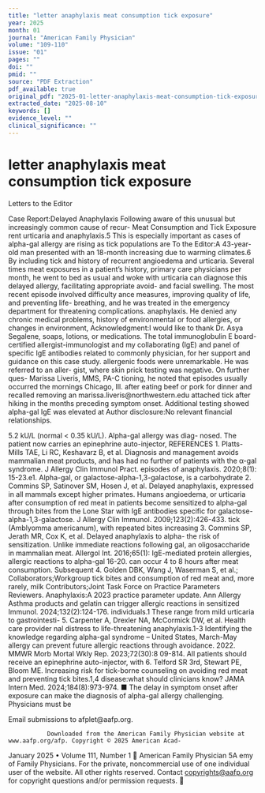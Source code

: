 ```yaml
---
title: "letter anaphylaxis meat consumption tick exposure"
year: 2025
month: 01
journal: "American Family Physician"
volume: "109-110"
issue: "01"
pages: ""
doi: ""
pmid: ""
source: "PDF Extraction"
pdf_available: true
original_pdf: "2025-01-letter-anaphylaxis-meat-consumption-tick-exposure.pdf"
extracted_date: "2025-08-10"
keywords: []
evidence_level: ""
clinical_significance: ""
---
```


# letter anaphylaxis meat consumption tick exposure

Letters to the Editor

Case Report:​Delayed Anaphylaxis Following                              aware of this unusual but increasingly common cause of recur-
Meat Consumption and Tick Exposure                                      rent urticaria and anaphylaxis.5 This is especially important
                                                                        as cases of alpha-gal allergy are rising as tick populations are
To the Editor:​A 43-year-old man presented with an 18-month             increasing due to warming climates.6 By including tick and
history of recurrent angioedema and urticaria. Several times            meat exposures in a patient’s history, primary care physicians
per month, he went to bed as usual and woke with urticaria              can diagnose this delayed allergy, facilitating appropriate avoid-
and facial swelling. The most recent episode involved difficulty        ance measures, improving quality of life, and preventing life-
breathing, and he was treated in the emergency department for           threatening complications.
anaphylaxis. He denied any chronic medical problems, history
of environmental or food allergies, or changes in environment,
                                                                        Acknowledgment:​I would like to thank Dr. Asya Segalene,
soaps, lotions, or medications. The total immunoglobulin E
                                                                        board-certified allergist-immunologist and my collaborating
(IgE) and panel of specific IgE antibodies related to commonly
                                                                        physician, for her support and guidance on this case study.
allergenic foods were unremarkable. He was referred to an aller-
gist, where skin prick testing was negative. On further ques-           Marissa Liveris, MMS, PA-C
tioning, he noted that episodes usually occurred the mornings           Chicago, Ill.
after eating beef or pork for dinner and recalled removing an           marissa.liveris@​northwestern.edu
attached tick after hiking in the months preceding symptom
onset. Additional testing showed alpha-gal IgE was elevated at          Author disclosure:​No relevant financial relationships.

5.2 kU/L (normal < 0.35 kU/L). Alpha-gal allergy was diag-
nosed. The patient now carries an epinephrine auto-injector,            REFERENCES
                                                                         1. Platts-Mills TAE, Li RC, Keshavarz B, et al. Diagnosis and management
avoids mammalian meat products, and has had no further
                                                                            of patients with the α-gal syndrome. J Allergy Clin Immunol Pract.
episodes of anaphylaxis.                                                    2020;​8(1):​15-23.e1.
   Alpha-gal, or galactose-alpha-1,3-galactose, is a carbohydrate        2. Commins SP, Satinover SM, Hosen J, et al. Delayed anaphylaxis,
expressed in all mammals except higher primates. Humans                     angioedema, or urticaria after consumption of red meat in patients
become sensitized to alpha-gal through bites from the Lone Star             with IgE antibodies specific for galactose-alpha-1,3-galactose.
                                                                            J Allergy Clin Immunol. 2009;​123(2):​426-433.
tick (Amblyomma americanum), with repeated bites increasing
                                                                         3. Commins SP, Jerath MR, Cox K, et al. Delayed anaphylaxis to alpha-
the risk of sensitization. Unlike immediate reactions following             gal, an oligosaccharide in mammalian meat. Allergol Int. 2016;​65(1):​
IgE-mediated protein allergies, allergic reactions to alpha-gal             16-20.
can occur 4 to 8 hours after meat consumption. Subsequent                4. Golden DBK, Wang J, Waserman S, et al.;​Collaborators;​Workgroup
tick bites and consumption of red meat and, more rarely, milk               Contributors;​Joint Task Force on Practice Parameters Reviewers.
                                                                            Anaphylaxis:​A 2023 practice parameter update. Ann Allergy Asthma
products and gelatin can trigger allergic reactions in sensitized
                                                                            Immunol. 2024;​132(2):​124-176.
individuals.1 These range from mild urticaria to gastrointesti-
                                                                         5. Carpenter A, Drexler NA, McCormick DW, et al. Health care provider
nal distress to life-threatening anaphylaxis.1-3 Identifying the            knowledge regarding alpha-gal syndrome – United States, March-May
allergy can prevent future allergic reactions through avoidance.            2022. MMWR Morb Mortal Wkly Rep. 2023;​72(30):​8 09-814.
All patients should receive an epinephrine auto-injector, with           6. Telford SR 3rd, Stewart PE, Bloom ME. Increasing risk for tick-borne
counseling on avoiding red meat and preventing tick bites.1,4               disease:​what should clinicians know? JAMA Intern Med. 2024;​184(8):​
                                                                            973-974. ■
   The delay in symptom onset after exposure can make the
diagnosis of alpha-gal allergy challenging. Physicians must be




   Email submissions to afplet@​aafp.org.



               Downloaded from the American Family Physician website at www.aafp.org/afp. Copyright © 2025 American Acad-
January 2025 • Volume 111, Number 1                                                                                American Family Physician 5A
               emy of Family Physicians. For the private, noncommercial use of one individual user of the website. All other rights
                         reserved. Contact copyrights@aafp.org for copyright questions and/or permission requests.
